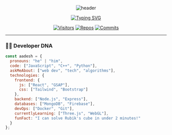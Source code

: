 <div align="center">
  
  ![header](https://capsule-render.vercel.app/api?type=waving&color=gradient&height=250&section=header&text=Aadesh%20Jogi&fontSize=70&fontAlignY=40&desc=Full-Stack%20Developer%20|%20CS%20Student&descAlignY=60&animation=fadeIn)

  [![Typing SVG](https://readme-typing-svg.demolab.com?font=Fira+Code&weight=600&size=24&duration=4000&pause=1000&color=38BDD8&center=true&vCenter=true&width=600&lines=%3C%2F%3E+Code+Artisan;%F0%9F%92%BB+Tech+Enthusiast;%F0%9F%93%9A+Continuous+Learner;%E2%9C%A8+Digital+Creator)](https://git.io/typing-svg)

  [![Visitors](https://komarev.com/ghpvc/?username=historictors&label=Profile%20Views&color=0e75b6&style=flat)](https://github.com/historictors)
  [![Repos](https://badges.strrl.dev/repos/historictors?color=blueviolet&style=flat)](https://github.com/historictors?tab=repositories)
  [![Commits](https://badges.strrl.dev/commits/all/historictors?color=teal&style=flat)](https://github.com/historictors)

</div>

---

### 🧑‍💻 **Developer DNA**

```javascript
const aadesh = {
  pronouns: "he" | "him",
  code: ["JavaScript", "C++", "Python"],
  askMeAbout: ["web dev", "tech", "algorithms"],
  technologies: {
    frontend: {
      js: ["React", "GSAP"],
      css: ["Tailwind", "Bootstrap"]
    },
    backend: ["Node.js", "Express"],
    databases: ["MongoDB", "Firebase"],
    devOps: ["Docker", "Git"],
    currentlyLearning: ["Three.js", "WebGL"],
    funFact: "I can solve Rubik's cube in under 2 minutes!"
  }
};
